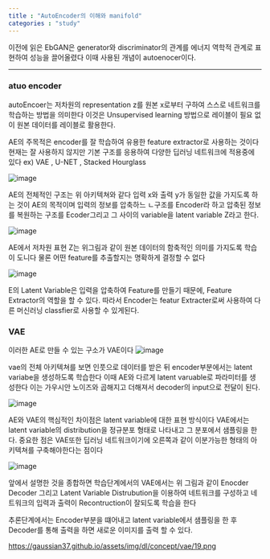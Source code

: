 ```yaml
---
title : "AutoEncoder의 이해와 manifold"
categories : "study"
--- 
```


이전에 읽은 EbGAN은 generator와 discriminator의 관계를 에너지 역학적 관계로 표현하여 성능을 끌어올렸다 이때 사용된 개념이
autoenocer이다. 

------------

### atuo encoder
autoEncoer는 저차원의 representation z를 원본 x로부터 구하여 스스로 네트워크를 학습하는 방법을 의미한다 이것은
Unsupervised learning 방법으로 레이블이 필요 없이 원본 데이터를 레이블로 활용한다.

AE의 주목적은 encoder를 잘 학습하여 유용한 feature extractor로 사용하는 것이다 현재는 잘 사용하지 않지만 기본 구조를 
응용하여 다양한 딥러닝 네트워크에 적용중에 있다 ex) VAE , U-NET , Stacked Hourglass

![image](https://user-images.githubusercontent.com/65720894/133219676-762224ba-5b72-4324-ac45-086ec3de550f.png)

AE의 전체적인 구조는 위 아키텍쳐와 같다 입력 x와 출력 y가 동일한 값을 가지도록 하는 것이 AE의 목적이며 입력의 정보를 압축하느 ㄴ구조를
Encoder라 하고 압축된 정보를 복원하는 구조를 Ecoder그리고 그 사이의 variable을 latent variable Z라고 한다.


![image](https://user-images.githubusercontent.com/65720894/133220268-4f87fa71-3007-4a72-83b7-f05b88053995.png)

AE에서 저차원 표현 Z는 위그림과 같이 원본 데이터의 함축적인 의미를 가지도록 학습이 도니다 물론 어떤 feature를 추출할지는
명확하게 결정할 수 없다 

![image](https://user-images.githubusercontent.com/65720894/133220537-ee05d267-0ed9-4899-9c6d-17032eb9f5a3.png)

E의 Latent Variable은 입력을 압축하여 Feature를 만들기 때문에, Feature Extractor의 역할을 할 수 있다. 따라서 Encoder는
featur Extracter로써 사용하여 다른 머신러닝 classfier로 사용할 수 있게된다. 


### VAE

이러한 AE로 만들 수 있는 구소가 VAE이다 
![image](https://user-images.githubusercontent.com/65720894/133221188-5a84372d-9041-49a0-ab8a-6f7bbabbb17d.png)

vae의 전체 아키텍쳐를 보면 인풋으로 데이터를 받은 뒤 encoder부분에서는 latent variabe을 생성하도록 학습한다
이때 AE와 다르게 latent varuable로 파라미터를 생성한다 이는 가우시안 노이즈와 곱해지고 더해져서 decoder의 
input으로 전달이 된다.


![image](https://user-images.githubusercontent.com/65720894/133221430-dfe4cbfd-0379-4838-a63e-d2d479250d7a.png)

AE와 VAE의 핵심적인 차이점은 latent variable에 대한 표현 방식이다 VAE에서는 latent variable의 distribution을 정규분포 형태로
나타내고 그 분포에서 샘플링을 한다. 중요한 점은 VAE또한 딥러닝 네트워크이기에 
오른쪽과 같이 이분가능한 형태의 아키텍쳐를 구축해야한다는 점이다

![image](https://user-images.githubusercontent.com/65720894/133222955-024f531c-c002-4b33-a359-e97f96d55364.png)


앞에서 설명한 것을 종합하면 학습단계에서의 VAE에서는 위 그림과 같이 Enocder Decoder 그리고 Latent Variable Distrubution을 이용하여
네트워크를 구성하고 네트워크의 입력과 출력이 Recontruction이 잘되도록 학습을 한다 

추론단계에서는 Encoder부분을 떄어내고 latent variable에서 샘플링을 한 후 Decoder를 통해 출력을 하면 새로운 이미지를 출력
할 수 있다.

https://gaussian37.github.io/assets/img/dl/concept/vae/19.png






